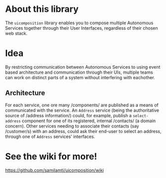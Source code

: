 # About this library
The `uicomposition` library enables you to compose multiple Autonomous Services together through their User Interfaces, regardless of their chosen web stack.

# Idea
By restricting communication between Autonomous Services to using event based architecture and communication through their UIs, multiple teams can work on distinct parts of a system without interfering with eachother.

## Architecture
For each service, one ore many /components/ are published as a means of communicated with the service. An `Address` service (being the authoritative source of /address information/) could, for example, publish a `select-address` component for one of its registered, internal /contacts/ (a domain concern). Other services needing to associate their contacts (say /customer/s) with an address, could ask their end-user to select an address, through one of `Address` services' interfaces. 

# See the wiki for more!
https://github.com/samilamti/uicomposition/wiki
